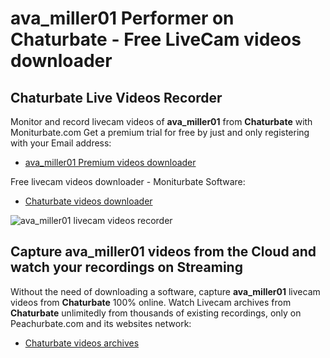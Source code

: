 # ava_miller01 Performer on Chaturbate - Free LiveCam videos downloader

## Chaturbate Live Videos Recorder

Monitor and record livecam videos of **ava_miller01** from **Chaturbate** with Moniturbate.com
Get a premium trial for free by just and only registering with your Email address:
* [ava_miller01 Premium videos downloader](https://moniturbate.com/request-demo-licence-key.html)

Free livecam videos downloader - Moniturbate Software:
* [Chaturbate videos downloader](https://moniturbate.com/moniturbate-download-software.html)

![ava_miller01 livecam videos recorder](https://peachurnet.com/templates/moniturbate-software.png)


## Capture ava_miller01 videos from the Cloud and watch your recordings on Streaming

Without the need of downloading a software, capture **ava_miller01** livecam videos from **Chaturbate** 100% online.
Watch Livecam archives from **Chaturbate** unlimitedly from thousands of existing recordings, only on Peachurbate.com and its websites network:
* [Chaturbate videos archives](https://peachurnet.com/)